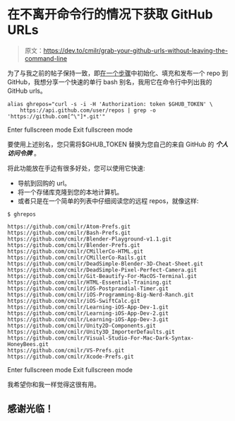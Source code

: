 # 在不离开命令行的情况下获取 GitHub URLs

> 原文：<https://dev.to/cmilr/grab-your-github-urls-without-leaving-the-command-line>

为了与我之前的帖子保持一致，即[在一个步骤](https://dev.to/cmilr/initialize-populate-and-post-your-git-repo-to-github-in-a-single-step)中初始化、填充和发布一个 repo 到 GitHub，我想分享一个快速的单行 bash 别名，我用它在命令行中列出我的 GitHub urls。

```
alias ghrepos="curl -s -i -H 'Authorization: token $GHUB_TOKEN' \
    https://api.github.com/user/repos | grep -o 'https://github.com[^\"]*.git'" 
```

Enter fullscreen mode Exit fullscreen mode

要使用上述别名，您只需将$GHUB_TOKEN 替换为您自己的来自 GitHub 的 ***个人访问令牌*** 。

将此功能放在手边有很多好处，您可以使用它快速:

*   导航到回购的 url。
*   将一个存储库克隆到您的本地计算机。
*   或者只是在一个简单的列表中仔细阅读您的远程 repos，就像这样:

```
$ ghrepos

https://github.com/cmilr/Atom-Prefs.git
https://github.com/cmilr/Bash-Prefs.git
https://github.com/cmilr/Blender-Playground-v1.1.git
https://github.com/cmilr/Blender-Prefs.git
https://github.com/cmilr/CMillerCo-HTML.git
https://github.com/cmilr/CMillerCo-Rails.git
https://github.com/cmilr/DeadSimple-Blender-3D-Cheat-Sheet.git
https://github.com/cmilr/DeadSimple-Pixel-Perfect-Camera.git
https://github.com/cmilr/Git-Beautify-For-MacOS-Terminal.git
https://github.com/cmilr/HTML-Essential-Training.git
https://github.com/cmilr/iOS-Postprandial-Timer.git
https://github.com/cmilr/iOS-Programming-Big-Nerd-Ranch.git
https://github.com/cmilr/iOS-SwiftCalc.git
https://github.com/cmilr/Learning-iOS-App-Dev-1.git
https://github.com/cmilr/Learning-iOS-App-Dev-2.git
https://github.com/cmilr/Learning-iOS-App-Dev-3.git
https://github.com/cmilr/Unity2D-Components.git
https://github.com/cmilr/Unity3D_ImporterDefaults.git
https://github.com/cmilr/Visual-Studio-For-Mac-Dark-Syntax-HoneyBees.git
https://github.com/cmilr/VS-Prefs.git
https://github.com/cmilr/Xcode-Prefs.git 
```

Enter fullscreen mode Exit fullscreen mode

我希望你和我一样觉得这很有用。

## 感谢光临！